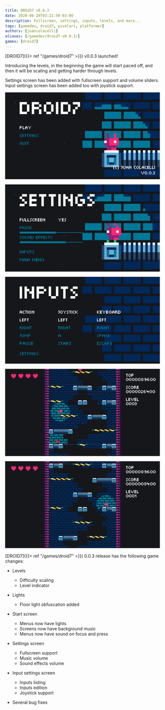 ```yaml
---
title: DROID7 v0.0.3
date: 2020-06-20T03:21:50-03:00
description: Fullscreen, settings, inputs, levels, and more...
tags: [gamedev, droid7, pixelart, platformer]
authors: [juancolacelli]
aliases: [/gamedev/droid7-v0.0.3/]
games: [droid7]
---
```


[DROID7]({{< ref "/games/droid7" >}}) v0.0.3 launched!

Introducing the levels, in the beginning the game will start paced off, and then it will be scaling and getting harder through levels.

Settings screen has been added with fullscreen support and volume sliders. Input settings screen has been added too with joystick support.

![Start](start.png)

![Settings](settings.png)

![Inputs](inputs.png)

![Levels](levels.png)

![Levels](lights.png)

[DROID7]({{< ref "/games/droid7" >}}) 0.0.3 release has the following game changes:

-   Levels

    -   Difficulty scaling
    -   Level indicator

-   Lights

    -   Floor light obfuscation added

-   Start screen

    -   Menus now have lights
    -   Screens now have background music
    -   Menus now have sound on focus and press

-   Settings screen

    -   Fullscreen support
    -   Music volume
    -   Sound effects volume

-   Input settings screen

    -   Inputs listing
    -   Inputs edition
    -   Joystick support

-   Several bug fixes
